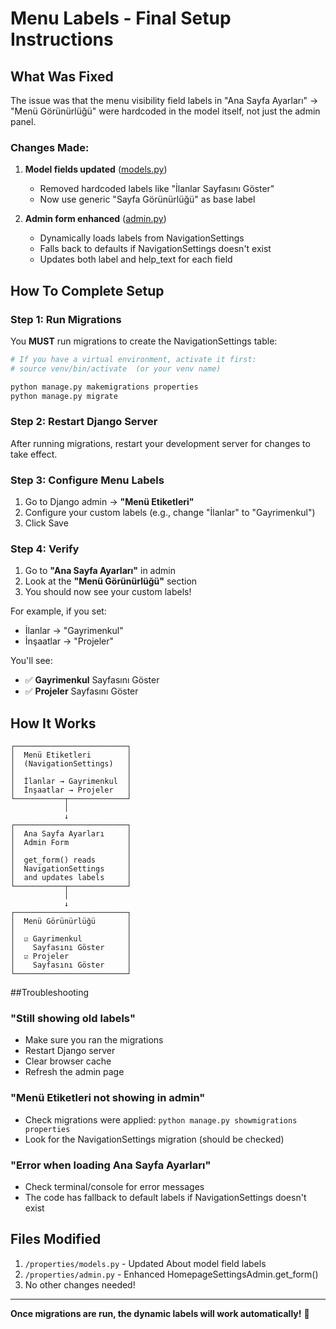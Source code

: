 # Menu Labels - Final Setup Instructions

## What Was Fixed

The issue was that the menu visibility field labels in "Ana Sayfa Ayarları" → "Menü Görünürlüğü" were hardcoded in the model itself, not just the admin panel. 

### Changes Made:

1. **Model fields updated** ([models.py](file:///Users/mac/Desktop/emlakcı2/properties/models.py#L426-L429))
   - Removed hardcoded labels like "İlanlar Sayfasını Göster"
   - Now use generic "Sayfa Görünürlüğü" as base label

2. **Admin form enhanced** ([admin.py](file:///Users/mac/Desktop/emlakcı2/properties/admin.py#L365-L437))
   - Dynamically loads labels from NavigationSettings
   - Falls back to defaults if NavigationSettings doesn't exist
   - Updates both label and help_text for each field

## How To Complete Setup

### Step 1: Run Migrations

You **MUST** run migrations to create the NavigationSettings table:

```bash
# If you have a virtual environment, activate it first:
# source venv/bin/activate  (or your venv name)

python manage.py makemigrations properties
python manage.py migrate
```

### Step 2: Restart Django Server

After running migrations, restart your development server for changes to take effect.

### Step 3: Configure Menu Labels

1. Go to Django admin → **"Menü Etiketleri"**
2. Configure your custom labels (e.g., change "İlanlar" to "Gayrimenkul")
3. Click Save

### Step 4: Verify

1. Go to **"Ana Sayfa Ayarları"** in admin
2. Look at the **"Menü Görünürlüğü"** section
3. You should now see your custom labels!

For example, if you set:
- İlanlar → "Gayrimenkul"
- İnşaatlar → "Projeler"

You'll see:
- ✅ **Gayrimenkul** Sayfasını Göster
- ✅ **Projeler** Sayfasını Göster

## How It Works

```
┌─────────────────────────┐
│  Menü Etiketleri        │
│  (NavigationSettings)   │
│                         │
│  İlanlar → Gayrimenkul  │
│  İnşaatlar → Projeler   │
└───────────┬─────────────┘
            │
            ↓
┌─────────────────────────┐
│  Ana Sayfa Ayarları     │
│  Admin Form             │
│                         │
│  get_form() reads       │
│  NavigationSettings     │
│  and updates labels     │
└───────────┬─────────────┘
            │
            ↓
┌─────────────────────────┐
│  Menü Görünürlüğü       │
│                         │
│  ☑ Gayrimenkul          │
│    Sayfasını Göster     │
│  ☑ Projeler             │
│    Sayfasını Göster     │
└─────────────────────────┘
```

##Troubleshooting

### "Still showing old labels"
- Make sure you ran the migrations
- Restart Django server
- Clear browser cache
- Refresh the admin page

### "Menü Etiketleri not showing in admin"
- Check migrations were applied: `python manage.py showmigrations properties`
- Look for the NavigationSettings migration (should be checked)

### "Error when loading Ana Sayfa Ayarları"
- Check terminal/console for error messages
- The code has fallback to default labels if NavigationSettings doesn't exist

## Files Modified

1. `/properties/models.py` - Updated About model field labels
2. `/properties/admin.py` - Enhanced HomepageSettingsAdmin.get_form()
3. No other changes needed!

---

**Once migrations are run, the dynamic labels will work automatically!** 🎉
